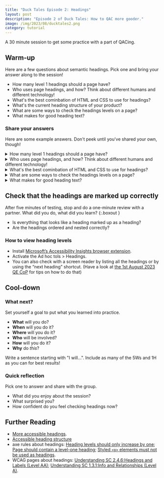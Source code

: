 ```yaml
---
title: "Duck Tales Episode 2: Headings"
layout: post
description: "Episode 2 of Duck Tales: How to QAC more gooder."
image: /img/2023/08/ducktales2.png
category: tutorial
---
```


A 30 minute session to get some practice with a part of QACing.

## Warm-up 

Here are a few questions about semantic headings. Pick one and bring your answer along to the session!

- How many level 1 headings should a page have?
- Who uses page headings, and how? Think about different humans and different technology!
- What's the best cominbation of HTML and CSS to use for headings?
- What's the current heading structure of your product?
- What are some ways to check the headings levels on a page?
- What makes for good heading text?

### Share your answers

Here are some example answers. Don't peek until you've shared your own, though!

<details>
	<summary>How many level 1 headings should a page have?</summary>
	<p>Just one! More is okay, but could be confusing. The heading level 1 is the main heading of the page, and should describe the topic or purpose of the page.</p>
</details>

<details>
	<summary>Who uses page headings, and how? Think about different humans and different technology!</summary>
<div markdown="1">
- screen reader users to hear what’s on the page, and to jump to a section of the page;
- sighted users who are visually scanning a page;
- search engines to figure out what’s on the page.
</div>
</details>

<details>
	<summary>What's the best cominbation of HTML and CSS to use for headings?</summary>
	<p>Semantic HTML, and any CSS that doesn't mess with the <code>display</code>! Unstyled heading elements give us a good guide: the heading level one should be bigger than heading level two, and so on.</p>
</details>

<details>
	<summary>What are some ways to check the headings levels on a page?</summary>
<div markdown="1">
- The headings [Accessibility Bookmarklet](https://accessibility-bookmarklets.org/install.html).
- Ad hoc tools > Headings of [Microsoft’s Accessibility Insights browser extension](https://accessibilityinsights.io/downloads/) (Chrome only).
</div>
</details>

<details>
	<summary>What makes for good heading text?</summary>
	<p>It describes the topic or purpose of the content immediately after it.</p>
</details>

## Check that the headings are marked up correctly

After five minutes of testing, stop and do a one-minute review with a partner. What did you do, what did you learn?
{:.boxout }

- Is everything that looks like a heading marked up as a heading?
- Are the headings ordered and nested correctly?

### How to view heading levels

- Install [Microsoft’s Accessibility Insights browser extension](https://accessibilityinsights.io/downloads/).
- Activate the Ad hoc tols > Headings.
- You can also check with a screen reader by listing all the headings or by using the “next heading” shortcut. (Have a look at [the 1st August 2023 QE CoP](https://www.youtube.com/watch?v=ixdmX9LGGSU) for tips on how to do that)

## Cool-down

### What next?

Set yourself a goal to put what you learned into practice.

- **What** will you do?
- **When** will you do it?
- **Where** will you do it?
- **Who** will be involved?
- **How** will you do it?
- **Why** do _this_?

Write a sentence starting with "I will...". Include as many of the 5Ws and 1H as you can for best results!

### Quick reflection

Pick one to answer and share with the group.

- What did you enjoy about the session?
- What surprised you?
- How confident do you feel checking headings now?

## Further Reading

- [More accessible headings](/2022/12/12/more-accessible-headings/).
- [Accessible heading structure](https://www.a11y-collective.com/accessible-heading-structure/)
- axe rules about headings: [Heading levels should only increase by one](https://dequeuniversity.com/rules/axe/4.7/heading-order); [Page should contain a level-one heading](https://dequeuniversity.com/rules/axe/4.7/page-has-heading-one); [Styled `<p>` elements must not be used as headings](https://dequeuniversity.com/rules/axe/4.7/p-as-heading).
- WCAG pages about headings: [Understanding SC 2.4.6:Headings and Labels (Level AA)](https://www.w3.org/WAI/WCAG21/Understanding/headings-and-labels.html); [Understanding SC 1.3.1:Info and Relationships (Level A)](https://www.w3.org/WAI/WCAG21/Understanding/info-and-relationships.html).